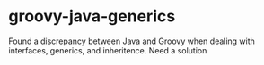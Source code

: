 groovy-java-generics
====================

Found a discrepancy between Java and Groovy when dealing with interfaces, generics, and inheritence. Need a solution